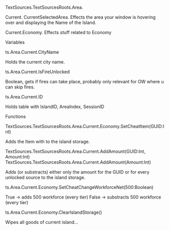 TextSources.TextSourcesRoots.Area.

Current.
CurrentSelectedArea.
Effects the area your window is hovering over and displaying the Name of the Island.

Current.Economy.
Effects stuff related to Economy

Variables

ts.Area.Current.CityName

Holds the current city name.

ts.Area.Current.IsFireUnlocked

Boolean, gets if fires can take place, probably only relevant for OW where u can skip fires.

ts.Area.Current.ID

Holds table with IslandID, AreaIndex, SessionID

Functions

TextSources.TextSourcesRoots.Area.Current.Economy.SetCheatItem(GUID:Int)

Adds the Item with <GUID> to the island storage.

TextSources.TextSourcesRoots.Area.Current.AddAmount(GUID:Int, Amount:Int)
TextSources.TextSourcesRoots.Area.Current.AddAmount(Amount:Int)

Adds (or substracts) either only the amount for the GUID or for every unlocked source to the island storage.

ts.Area.Current.Economy.SetCheatChangeWorkforceNet(500:Boolean)

True -> adds 500 workforce (every tier)
False -> substracts 500 workforce (every tier)

ts.Area.Current.Economy.ClearIslandStorage()

Wipes all goods of current island...